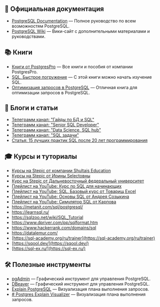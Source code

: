 ## 📖 Официальная документация
- [PostgreSQL Documentation](https://postgrespro.ru/docs/) — Полное руководство по всем возможностям PostgreSQL.
- [PostgreSQL Wiki](https://wiki.postgresql.org/wiki/Main_Page/ru) — Вики-сайт с дополнительными материалами и руководствами.

## 📚 Книги
- [Книги от PostgresPro](https://postgrespro.ru/education/books) — Все книги и пособия от компании PostgresPro.
- [SQL. Быстрое погружение](https://www.ozon.ru/product/sql-bystroe-pogruzhenie-pdf-epub-shilds-uolter-elektronnaya-kniga-936108809/?at=57tw19Z5QcnYyJJT6WY7z7T8L1Voos5EPPOwfQBJnql) — С этой книги можно начать изучение SQL.
- [Оптимизация запросов в PostgreSQL](https://www.ozon.ru/product/optimizatsiya-zaprosov-v-postgresql-dombrovskaya-g-r-novikov-boris-1798385340/?at=LZtl29RypIMVl154um2xpKACKMnjo6IqO3DmwTQrEPgG) — Отличная книга для оптимизации запросов в PostgreSQL.

## 📝 Блоги и статьи
- [Телеграмм канал: "Гайды по БД и SQL"](https://t.me/learn_bd_sql)
- [Телеграмм канал: "Senior SQL Developer"](https://t.me/seniorsql)
- [Телеграмм канал: "Data Science. SQL hub"](https://t.me/sqlhub)
- [Телеграмм канал: "SQL задачи"](https://t.me/sqlquestions)
- [Статья: 15 лучших практик SQL после 20 лет программирования](https://proglib.io/p/15-luchshih-praktik-sql-posle-20-let-programmirovaniya-2022-11-28)

## 🎓 Курсы и туториалы
- [Курсы на Stepic от компании Shultais Education](https://stepik.org/users/ShultaisEducation/teach)
- [Курсы на Stepic от Ирины Selectовны](https://stepik.org/users/602213247/teach)
- [Курс на Stepic от Дальневосточный федеральный университет](https://stepik.org/course/63054/info)
- [Плейлист на YouTube: Курс по SQL для начинающих](https://youtube.com/playlist?list=PLBheEHDcG7-k1Y_Uy04Dj2ylWhcfSfqoF&si=FV9rNcux6nA09MAR)
- [Плейлист на YouTube: SQL. Базовый курс от Товарищ Excel](https://youtube.com/playlist?list=PLdHSST5L9mqaE3d8RlkqamRV6mpLcetoh&si=rb7Xf4g8-H9j9z_L)
- [Плейлист на YouTube: Основы SQL от Андрея Созыкина](https://youtube.com/playlist?list=PLtPJ9lKvJ4oh5SdmGVusIVDPcELrJ2bsT&si=UMmt0LbXGdZzndN6)
- [Плейлист на YouTube: Симулятор SQL от Карпова](https://youtube.com/playlist?list=PLBRXq5Laddfw0avlAWFPjCPUnh5XjT_D4&si=gbeVfbClkszUdDYg)
- https://metanit.com/sql/postgresql/
- https://learnsql.ru/
- https://sqlzoo.net/wiki/SQL_Tutorial
- https://www.dpriver.com/pp/sqlformat.htm
- https://www.hackerrank.com/domains/sql
- https://datalemur.com/
- [https://sql-academy.org/ru/trainer](https://sql-academy.org/ru/trainer)
- [https://sqool.dev/](https://sqool.dev/)  
- [https://sql-ex.ru/](https://sql-ex.ru/)

## 🛠 Полезные инструменты
- [pgAdmin](https://www.pgadmin.org/) — Графический инструмент для управления PostgreSQL.
- [DBeaver](https://dbeaver.io/download/) — Графический инструмент для управления PostgreSQL.
- [Explain PostgreSQL](https://explain.tensor.ru/) — Визуализация плана выполнения запросов.
- [# Postgres Explain Visualizer](https://www.pgexplain.dev/) — Визуализация плана выполнения запросов.